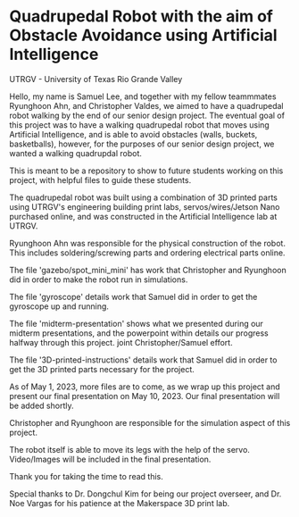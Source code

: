 # Quadrupedal Robot with the aim of Obstacle Avoidance using Artificial Intelligence
UTRGV - University of Texas Rio Grande Valley

Hello, my name is Samuel Lee, and together with my fellow teammmates Ryunghoon Ahn, and Christopher Valdes, we aimed to have a quadrupedal robot walking by the end of our senior design project. The eventual goal of this project was to have a walking quadrupedal robot that moves using Artificial Intelligence, and is able to avoid obstacles (walls, buckets, basketballs), however, for the purposes of our senior design project, we wanted a walking quadrupdal robot.

This is meant to be a repository to show to future students working on this project, with helpful files to guide these students.

The quadrupedal robot was built using a combination of 3D printed parts using UTRGV's engineering building print labs, servos/wires/Jetson Nano purchased online, and was constructed in the Artificial Intelligence lab at UTRGV.

Ryunghoon Ahn was responsible for the physical construction of the robot. This includes soldering/screwing parts and ordering electrical parts online.

The file 'gazebo/spot_mini_mini' has work that Christopher and Ryunghoon did in order to make the robot run in simulations.

The file 'gyroscope' details work that Samuel did in order to get the gyroscope up and running.

The file 'midterm-presentation' shows what we presented during our midterm presentations, and the powerpoint within details our progress halfway through this project. joint Christopher/Samuel effort.

The file '3D-printed-instructions' details work that Samuel did in order to get the 3D printed parts necessary for the project.

As of May 1, 2023, more files are to come, as we wrap up this project and present our final presentation on May 10, 2023. Our final presentation will be added shortly.

Christopher and Ryunghoon are responsible for the simulation aspect of this project.

The robot itself is able to move its legs with the help of the servo. Video/Images will be included in the final presentation.

Thank you for taking the time to read this.

Special thanks to Dr. Dongchul Kim for being our project overseer, and Dr. Noe Vargas for his patience at the Makerspace 3D print lab.
